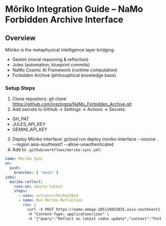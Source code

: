 # Mōriko Integration Guide – NaMo Forbidden Archive Interface

## Overview
Mōriko is the metaphysical intelligence layer bridging:
- Gemini (moral reasoning & reflection)
- Jules (automation, blueprint commits)
- NaMo Cosmic AI Framework (runtime computation)
- Forbidden Archive (philosophical knowledge base)

### Setup Steps
1. Clone repository:
git clone https://github.com/icezingza/NaMo_Forbidden_Archive.git
2. Add secrets to GitHub → Settings → Actions → Secrets:
- GH_PAT
- JULES_API_KEY
- GEMINI_API_KEY

3. Deploy Mōriko interface:
gcloud run deploy moriko-interface --source . --region asia-southeast1 --allow-unauthenticated
4. Add to `.github/workflows/moriko-sync.yml`:
```yaml
name: Moriko Sync
on:
  push:
    branches: [ "main" ]
jobs:
  moriko-reflect:
    runs-on: ubuntu-latest
    steps:
      - uses: actions/checkout@v4
      - name: Run Moriko Reflection
        run: |
          curl -X POST https://namo-omega-185116032835.asia-southeast1.run.app/cosmic-intelligence \
          -H "Content-Type: application/json" \
          -d '{"query":"Reflect on latest codex update","context":"Forbidden Archive"}'
```
